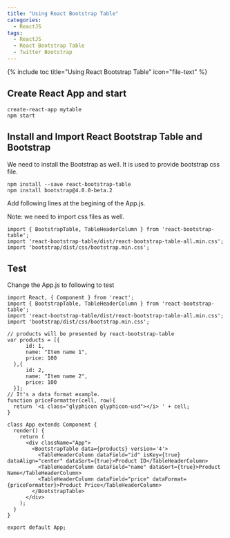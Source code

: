 ```yaml
---
title: "Using React Bootstrap Table"
categories:
  - ReactJS
tags:
  - ReactJS
  - React Bootstrap Table
  - Twitter Bootstrap
---
```


{% include toc title="Using React Bootstrap Table" icon="file-text" %}

## Create React App and start

```
create-react-app mytable
npm start
```

## Install and Import React Bootstrap Table and Bootstrap

We need to install the Bootstrap as well. It is used to provide bootstrap css file.

```
npm install --save react-bootstrap-table
npm install bootstrap@4.0.0-beta.2
```

Add following lines at the begining of the App.js.

Note: we need to import css files as well.

```
import { BootstrapTable, TableHeaderColumn } from 'react-bootstrap-table';
import 'react-bootstrap-table/dist/react-bootstrap-table-all.min.css';
import 'bootstrap/dist/css/bootstrap.min.css';
```

## Test

Change the App.js to following to test

```
import React, { Component } from 'react';
import { BootstrapTable, TableHeaderColumn } from 'react-bootstrap-table';
import 'react-bootstrap-table/dist/react-bootstrap-table-all.min.css';
import 'bootstrap/dist/css/bootstrap.min.css';

// products will be presented by react-bootstrap-table
var products = [{
      id: 1,
      name: "Item name 1",
      price: 100
  },{
      id: 2,
      name: "Item name 2",
      price: 100
  }];
// It's a data format example.
function priceFormatter(cell, row){
  return '<i class="glyphicon glyphicon-usd"></i> ' + cell;
}

class App extends Component {
  render() {
    return (
      <div className="App">
        <BootstrapTable data={products} version='4'>
          <TableHeaderColumn dataField="id" isKey={true} dataAlign="center" dataSort={true}>Product ID</TableHeaderColumn>
          <TableHeaderColumn dataField="name" dataSort={true}>Product Name</TableHeaderColumn>
          <TableHeaderColumn dataField="price" dataFormat={priceFormatter}>Product Price</TableHeaderColumn>
        </BootstrapTable>
      </div>
    );
  }
}

export default App;

```

